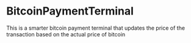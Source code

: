 # BitcoinPaymentTerminal
This is a smarter bitcoin payment terminal that updates the price of the transaction based on the actual price of bitcoin
